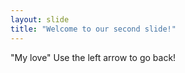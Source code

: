 ```yaml
---
layout: slide
title: "Welcome to our second slide!"
---
```

"My love"
Use the left arrow to go back!
